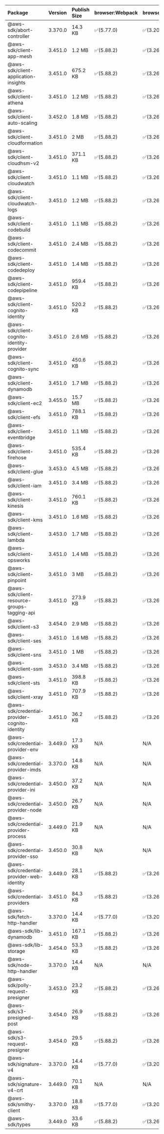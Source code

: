| Package | Version | Publish Size | browser:Webpack | browser:Rollup | browser:EsBuild |
| :------ | :------ | :----------- | :------ | :----- | :------- |
|@aws-sdk/abort-controller|3.370.0|14.3 KB|✅(5.77.0)|✅(3.20.2)|✅(0.17.15)|
|@aws-sdk/client-app-mesh|3.451.0|1.2 MB|✅(5.88.2)|✅(3.26.3)|✅(0.18.15)|
|@aws-sdk/client-application-insights|3.451.0|675.2 KB|✅(5.88.2)|✅(3.26.3)|✅(0.18.15)|
|@aws-sdk/client-athena|3.451.0|1.2 MB|✅(5.88.2)|✅(3.26.3)|✅(0.18.15)|
|@aws-sdk/client-auto-scaling|3.452.0|1.8 MB|✅(5.88.2)|✅(3.26.3)|✅(0.18.15)|
|@aws-sdk/client-cloudformation|3.451.0|2 MB|✅(5.88.2)|✅(3.26.3)|✅(0.18.15)|
|@aws-sdk/client-cloudhsm-v2|3.451.0|371.1 KB|✅(5.88.2)|✅(3.26.3)|✅(0.18.15)|
|@aws-sdk/client-cloudwatch|3.451.0|1.1 MB|✅(5.88.2)|✅(3.26.3)|✅(0.18.15)|
|@aws-sdk/client-cloudwatch-logs|3.451.0|1.2 MB|✅(5.88.2)|✅(3.26.3)|✅(0.18.15)|
|@aws-sdk/client-codebuild|3.451.0|1.1 MB|✅(5.88.2)|✅(3.26.3)|✅(0.18.15)|
|@aws-sdk/client-codecommit|3.451.0|2.4 MB|✅(5.88.2)|✅(3.26.3)|✅(0.18.15)|
|@aws-sdk/client-codedeploy|3.451.0|1.4 MB|✅(5.88.2)|✅(3.26.3)|✅(0.18.15)|
|@aws-sdk/client-codepipeline|3.451.0|959.4 KB|✅(5.88.2)|✅(3.26.3)|✅(0.18.15)|
|@aws-sdk/client-cognito-identity|3.451.0|520.2 KB|✅(5.88.2)|✅(3.26.3)|✅(0.18.15)|
|@aws-sdk/client-cognito-identity-provider|3.451.0|2.6 MB|✅(5.88.2)|✅(3.26.3)|✅(0.18.15)|
|@aws-sdk/client-cognito-sync|3.451.0|450.6 KB|✅(5.88.2)|✅(3.26.3)|✅(0.18.15)|
|@aws-sdk/client-dynamodb|3.451.0|1.7 MB|✅(5.88.2)|✅(3.26.3)|✅(0.18.15)|
|@aws-sdk/client-ec2|3.455.0|15.7 MB|✅(5.88.2)|✅(3.26.3)|✅(0.18.15)|
|@aws-sdk/client-efs|3.451.0|788.1 KB|✅(5.88.2)|✅(3.26.3)|✅(0.18.15)|
|@aws-sdk/client-eventbridge|3.451.0|1.1 MB|✅(5.88.2)|✅(3.26.3)|✅(0.18.15)|
|@aws-sdk/client-firehose|3.451.0|535.4 KB|✅(5.88.2)|✅(3.26.3)|✅(0.18.15)|
|@aws-sdk/client-glue|3.453.0|4.5 MB|✅(5.88.2)|✅(3.26.3)|✅(0.18.15)|
|@aws-sdk/client-iam|3.451.0|3.4 MB|✅(5.88.2)|✅(3.26.3)|✅(0.18.15)|
|@aws-sdk/client-kinesis|3.451.0|760.1 KB|✅(5.88.2)|✅(3.26.3)|✅(0.18.15)|
|@aws-sdk/client-kms|3.451.0|1.6 MB|✅(5.88.2)|✅(3.26.3)|✅(0.18.15)|
|@aws-sdk/client-lambda|3.453.0|1.7 MB|✅(5.88.2)|✅(3.26.3)|✅(0.18.15)|
|@aws-sdk/client-opsworks|3.451.0|1.4 MB|✅(5.88.2)|✅(3.26.3)|✅(0.18.15)|
|@aws-sdk/client-pinpoint|3.451.0|3 MB|✅(5.88.2)|✅(3.26.3)|✅(0.18.15)|
|@aws-sdk/client-resource-groups-tagging-api|3.451.0|273.9 KB|✅(5.88.2)|✅(3.26.3)|✅(0.18.15)|
|@aws-sdk/client-s3|3.454.0|2.9 MB|✅(5.88.2)|✅(3.26.3)|✅(0.18.15)|
|@aws-sdk/client-ses|3.451.0|1.6 MB|✅(5.88.2)|✅(3.26.3)|✅(0.18.15)|
|@aws-sdk/client-sns|3.451.0|1 MB|✅(5.88.2)|✅(3.26.3)|✅(0.18.15)|
|@aws-sdk/client-ssm|3.453.0|3.4 MB|✅(5.88.2)|✅(3.26.3)|✅(0.18.15)|
|@aws-sdk/client-sts|3.451.0|398.8 KB|✅(5.88.2)|✅(3.26.3)|✅(0.18.15)|
|@aws-sdk/client-xray|3.451.0|707.9 KB|✅(5.88.2)|✅(3.26.3)|✅(0.18.15)|
|@aws-sdk/credential-provider-cognito-identity|3.451.0|36.2 KB|✅(5.88.2)|✅(3.26.3)|✅(0.18.15)|
|@aws-sdk/credential-provider-env|3.449.0|17.3 KB|N/A|N/A|N/A|
|@aws-sdk/credential-provider-imds|3.370.0|14.8 KB|N/A|N/A|N/A|
|@aws-sdk/credential-provider-ini|3.450.0|37.2 KB|N/A|N/A|N/A|
|@aws-sdk/credential-provider-node|3.450.0|26.7 KB|N/A|N/A|N/A|
|@aws-sdk/credential-provider-process|3.449.0|21.9 KB|N/A|N/A|N/A|
|@aws-sdk/credential-provider-sso|3.450.0|30.8 KB|N/A|N/A|N/A|
|@aws-sdk/credential-provider-web-identity|3.449.0|28.1 KB|✅(5.88.2)|✅(3.26.3)|✅(0.18.15)|
|@aws-sdk/credential-providers|3.451.0|84.3 KB|✅(5.88.2)|✅(3.26.3)|✅(0.18.15)|
|@aws-sdk/fetch-http-handler|3.370.0|14.4 KB|✅(5.77.0)|✅(3.20.2)|✅(0.17.15)|
|@aws-sdk/lib-dynamodb|3.451.0|167.1 KB|✅(5.88.2)|✅(3.26.3)|✅(0.18.15)|
|@aws-sdk/lib-storage|3.454.0|53.3 KB|✅(5.88.2)|✅(3.26.3)|✅(0.18.15)|
|@aws-sdk/node-http-handler|3.370.0|14.4 KB|N/A|N/A|N/A|
|@aws-sdk/polly-request-presigner|3.453.0|23.2 KB|✅(5.88.2)|✅(3.26.3)|✅(0.18.15)|
|@aws-sdk/s3-presigned-post|3.454.0|26.9 KB|✅(5.88.2)|✅(3.26.3)|✅(0.18.15)|
|@aws-sdk/s3-request-presigner|3.454.0|29.5 KB|✅(5.88.2)|✅(3.26.3)|✅(0.18.15)|
|@aws-sdk/signature-v4|3.370.0|14.4 KB|✅(5.77.0)|✅(3.20.2)|✅(0.17.15)|
|@aws-sdk/signature-v4-crt|3.449.0|70.1 KB|N/A|N/A|N/A|
|@aws-sdk/smithy-client|3.370.0|18.8 KB|✅(5.77.0)|✅(3.20.2)|✅(0.17.15)|
|@aws-sdk/types|3.449.0|33.6 KB|✅(5.88.2)|✅(3.26.3)|✅(0.18.15)|
